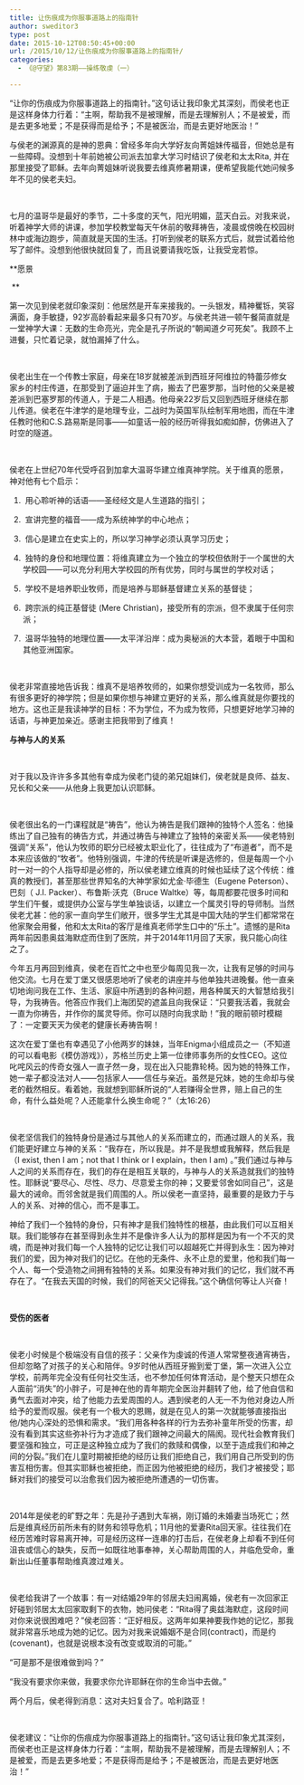 ```yaml
---
title: 让伤痕成为你服事道路上的指南针
author: sweditor3
type: post
date: 2015-10-12T08:50:45+00:00
url: /2015/10/12/让伤痕成为你服事道路上的指南针/
categories:
  - 《@守望》第83期——操练敬虔（一）

---
```

&ldquo;让你的伤痕成为你服事道路上的指南针。&rdquo;这句话让我印象尤其深刻，而侯老也正是这样身体力行着：&ldquo;主啊，帮助我不是被理解，而是去理解别人；不是被爱，而是去更多地爱；不是获得而是给予；不是被医治，而是去更好地医治！&rdquo; 

<!--more-->

与侯老的渊源真的是神的恩典：曾经多年向大学好友向菁姐妹传福音，但她总是有一些障碍。没想到十年前她被公司派去加拿大学习时结识了侯老和太太Rita, 并在那里接受了耶稣。去年向菁姐妹听说我要去维真修暑期课，便希望我能代她问候多年不见的侯老夫妇。
	  
&nbsp;
	  
七月的温哥华是最好的季节，二十多度的天气，阳光明媚，蓝天白云。对我来说，听着神学大师的讲课，参加学校教堂每天午休前的敬拜祷告，凌晨或傍晚在校园树林中或海边跑步，简直就是天国的生活。打听到侯老的联系方式后，就尝试着给他写了邮件。没想到他很快就回复了，而且说要请我吃饭，让我受宠若惊。 

**愿景
	  
&nbsp;**
	  
第一次见到侯老就印象深刻：他居然是开车来接我的。一头银发，精神矍铄，笑容满面，身手敏捷，92岁高龄看起来最多只有70岁。与侯老共进一顿午餐简直就是一堂神学大课：无数的生命亮光，完全是孔子所说的&ldquo;朝闻道夕可死矣&rdquo;。我顾不上进餐，只忙着记录，就怕漏掉了什么。
	  
&nbsp;
	  
侯老出生在一个传教士家庭，母亲在18岁就被差派到西班牙阿维拉的特蕾莎修女家乡的村庄传道，在那受到了逼迫并生了病，搬去了巴塞罗那，当时他的父亲是被差派到巴塞罗那的传道人，于是二人相遇。他母亲22岁后又回到西班牙继续在那儿传道。侯老在牛津学的是地理专业，二战时为英国军队绘制军用地图，而在牛津任教时他和C.S.路易斯是同事&mdash;&mdash;如童话一般的经历听得我如痴如醉，仿佛进入了时空的隧道。
	  
&nbsp;
	  
侯老在上世纪70年代受呼召到加拿大温哥华建立维真神学院。关于维真的愿景，神对他有七个启示： 

1. &nbsp;用心聆听神的话语&mdash;&mdash;圣经经文是人生道路的指引； 

2. &nbsp;宣讲完整的福音&mdash;&mdash;成为系统神学的中心地点； 

3. &nbsp;信心是建立在史实上的，所以学习神学必须认真学习历史； 

4. &nbsp;独特的身份和地理位置：将维真建立为一个独立的学校但依附于一个属世的大学校园&mdash;&mdash;可以充分利用大学校园的所有优势，同时与属世的学校对话； 

5. &nbsp;学校不是培养职业牧师，而是培养与耶稣基督建立关系的基督徒； 

6. &nbsp;跨宗派的纯正基督徒 (Mere Christian)，接受所有的宗派，但不隶属于任何宗派； 

7. &nbsp;温哥华独特的地理位置&mdash;&mdash;太平洋沿岸：成为奥秘派的大本营，着眼于中国和其他亚洲国家。
	  
&nbsp;
	  
侯老非常直接地告诉我：维真不是培养牧师的，如果你想受训成为一名牧师，那么有很多更好的神学院；但是如果你想与神建立更好的关系，那么维真就是你要找的地方。这也正是我读神学的目标：不为学位，不为成为牧师，只想更好地学习神的话语，与神更加亲近。感谢主把我带到了维真！ 

**与神与人的关系**
	  
&nbsp;
	  
对于我以及许许多多其他有幸成为侯老门徒的弟兄姐妹们，侯老就是良师、益友、兄长和父亲&mdash;&mdash;从他身上我更加认识耶稣。
	  
&nbsp;
	  
侯老很出名的一门课程就是&ldquo;祷告&rdquo;，他认为祷告是我们跟神的独特个人签名：他操练出了自己独有的祷告方式，并通过祷告与神建立了独特的亲密关系&mdash;&mdash;侯老特别强调&ldquo;关系&rdquo;，他认为牧师的职分已经被太职业化了，往往成为了&ldquo;布道者&rdquo;，而不是本来应该做的&ldquo;牧者&rdquo;。他特别强调，牛津的传统是听课是选修的，但是每周一个小时一对一的个人指导却是必修的，所以侯老建立维真的时候也延续了这个传统：维真的教授们，甚至那些世界知名的大神学家如尤金&middot;毕德生（Eugene Peterson）、巴刻（ J.I. Packer）、布鲁斯&middot;沃克（Bruce Waltke）等，每周都要花很多时间和学生们午餐，或提供办公室与学生单独谈话，以建立一个属灵引导的导师制。当然侯老尤甚：他的家一直向学生们敞开，很多学生尤其是中国大陆的学生们都常常在他家聚会用餐，他和太太Rita的客厅是维真老师学生口中的&ldquo;乐土&rdquo;。遗憾的是Rita两年前因患奥兹海默症而住到了医院，并于2014年11月回了天家，我只能心向往之了。 

今年五月再回到维真，侯老在百忙之中也至少每周见我一次，让我有足够的时间与他交流。七月在爱丁堡又很感恩地听了侯老的讲座并与他单独共进晚餐。他一直亲切地询问我在工作、生活、家庭中所遇到的各种问题，用各种属天的大智慧给我引导，为我祷告。他答应作我们上海团契的遮盖且向我保证：&ldquo;只要我活着，我就会一直为你祷告，并作你的属灵导师。你可以随时向我求助！&rdquo;我的眼前顿时模糊了：一定要天天为侯老的健康长寿祷告啊！ 

这次在爱丁堡也有幸遇见了小他两岁的妹妹，当年Enigma小组成员之一（不知道的可以看电影《模仿游戏》），苏格兰历史上第一位律师事务所的女性CEO。这位叱咤风云的传奇女强人一直孑然一身，现在出入只能靠轮椅。因为她的特殊工作，她一辈子都没法对人&mdash;&mdash;包括家人&mdash;&mdash;信任与亲近。虽然是兄妹，她的生命却与侯老的截然相反。看着她，我就想到耶稣所说的&ldquo;人若赚得全世界，赔上自己的生命，有什么益处呢？人还能拿什么换生命呢？&rdquo;（太16:26）
	  
&nbsp;
	  
侯老坚信我们的独特身份是通过与其他人的关系而建立的，而通过跟人的关系，我们能更好建立与神的关系：&ldquo;我存在，所以我是。并不是我想或我解释，然后我是（I exist, then I am；not that I think or I explain，then I am) 。&rdquo;我们通过与神与人之间的关系而存在，我们的存在是相互关联的，与神与人的关系造就我们的独特性。耶稣说&ldquo;要尽心、尽性、尽力、尽意爱主你的神；又要爱邻舍如同自己&rdquo;，这是最大的诫命。而邻舍就是我们周围的人。所以侯老一直坚持，最重要的是致力于与人的关系、对神的信心，而不是事工。 

神给了我们一个独特的身份，只有神才是我们独特性的根基，由此我们可以互相关联。我们能够存在甚至得到永生并不是像许多人认为的那样是因为有一个不灭的灵魂，而是神对我们每一个人独特的记忆让我们可以超越死亡并得到永生：因为神对我们的爱，因为神对我们的记忆。在他的无条件、永不止息的爱里，他和我们每一个人、每一个受造物之间拥有独特的关系。如果没有神对我们的记忆，我们就不再存在了。&ldquo;在我去天国的时候，我们的阿爸天父记得我。&rdquo;这个确信何等让人兴奋！
	  
&nbsp;
	  
**受伤的医者**
	  
&nbsp;
	  
侯老小时候是个极端没有自信的孩子：父亲作为虔诚的传道人常常整夜通宵祷告，但却忽略了对孩子的关心和陪伴。9岁时他从西班牙搬到爱丁堡，第一次进入公立学校，前两年完全没有任何社交生活，也不参加任何体育活动，是个整天只想在众人面前&ldquo;消失&rdquo;的小胖子，可是神在他的青年期完全医治并翻转了他，给了他自信和勇气去面对冲突，给了他能力去爱周围的人。遇到侯老的人无一不为他对身边人所给予的爱而叹服。侯老有一个极大的恩赐，就是在见人的第一次就能够直接指出他/她内心深处的恐惧和需求。&ldquo;我们用各种各样的行为去弥补童年所受的伤害，却没有看到其实这些弥补行为才造成了我们跟神之间最大的隔阂。现代社会教育我们要坚强和独立，可正是这种独立成为了我们的救赎和偶像，以至于造成我们和神之间的分裂。&rdquo;我们在儿童时期被拒绝的经历让我们拒绝自己，我们用自己所受到的伤害互相伤害。但其实耶稣也被拒绝，而正因为他被拒绝的经历，我们才被接受；耶稣对我们的接受可以治愈我们因为被拒绝所遭遇的一切伤害。
	  
&nbsp;
	  
2014年是侯老的旷野之年：先是孙子遇到大车祸，刚订婚的未婚妻当场死亡；然后是维真经历前所未有的财务和领导危机；11月他的爱妻Rita回天家。往往我们在经历苦难时容易离开神，可是经历这样一连串的打击后，在侯老身上却看不到任何沮丧或信心的缺失，反而一如既往地事奉神，关心帮助周围的人，并临危受命，重新出山任董事帮助维真渡过难关。
	  
&nbsp;
	  
侯老给我讲了一个故事：有一对结婚29年的邻居夫妇闹离婚，侯老有一次回家正好碰到邻居太太回家取剩下的衣物，她问侯老：&ldquo;Rita得了奥兹海默症，这段时间对你来说很困难吧？&rdquo;侯老回答：&ldquo;正好相反。这两年如果神要我作她的记忆，那我就非常喜乐地成为她的记忆。因为对我来说婚姻不是合同(contract)，而是约 (covenant)，也就是说根本没有改变或取消的可能。&rdquo; 

&ldquo;可是那不是很难做到吗？&rdquo; 

&ldquo;我没有要求你来做，我要求你允许耶稣在你的生命当中去做。&rdquo; 

两个月后，侯老得到消息：这对夫妇复合了。哈利路亚！
	  
&nbsp;
	  
侯老建议：&ldquo;让你的伤痕成为你服事道路上的指南针。&rdquo;这句话让我印象尤其深刻，而侯老也正是这样身体力行着：&ldquo;主啊，帮助我不是被理解，而是去理解别人；不是被爱，而是去更多地爱；不是获得而是给予；不是被医治，而是去更好地医治！&rdquo;